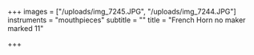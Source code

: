 +++
images = ["/uploads/img_7245.JPG", "/uploads/img_7244.JPG"]
instruments = "mouthpieces"
subtitle = ""
title = "French Horn no maker marked 11"

+++
